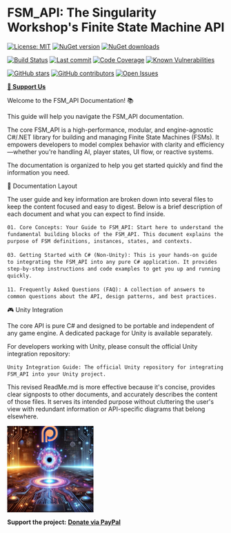 # FSM_API: The Singularity Workshop's Finite State Machine API

[![License: MIT](https://img.shields.io/badge/License-MIT-yellow.svg)](https://opensource.org/licenses/MIT)
[![NuGet version](https://img.shields.io/nuget/v/TheSingularityWorkshop.FSM_API?style=flat-square&logo=nuget&logoColor=white)](https://www.nuget.org/packages/TheSingularityWorkshop.FSM_API)
[![NuGet downloads](https://img.shields.io/nuget/dt/TheSingularityWorkshop.FSM_API?logo=nuget&style=flat-square)](https://www.nuget.org/packages/TheSingularityWorkshop.FSM_API)

[![Build Status](https://img.shields.io/github/actions/workflow/status/TrentBest/FSM_API/dotnet.yml?branch=master&style=flat-square&logo=github)](https://github.com/TrentBest/FSM_API/actions?query=workflow%3A%22dotnet.yml%22+branch%3Amaster)
[![Last commit](https://img.shields.io/github/last-commit/TrentBest/FSM_API/master)](https://github.com/TrentBest/FSM_API/commits/master)
[![Code Coverage](https://img.shields.io/codecov/c/github/TrentBest/FSM_API)](https://github.com/TrentBest/FSM_API/actions?query=workflow%3A%22dotnet.yml%22+branch%3Amaster)
[![Known Vulnerabilities](https://snyk.io/test/github/TrentBest/FSM_API/badge.svg)](https://snyk.io/test/github/TrentBest/FSM_API)

[![GitHub stars](https://img.shields.io/github/stars/TrentBest/FSM_API?style=social)](https://github.com/TrentBest/FSM_API/stargazers)
[![GitHub contributors](https://img.shields.io/github/contributors/TrentBest/FSM_API)](https://github.com/TrentBest/FSM_API/graphs/contributors)
[![Open Issues](https://img.shields.io/github/issues/TrentBest/FSM_API)](https://github.com/TrentBest/FSM_API/issues)

[**💖 Support Us**](https://www.paypal.com/donate/?hosted_button_id=3Z7263LCQMV9J)


Welcome to the FSM_API Documentation! 📚

This guide will help you navigate the FSM_API documentation.

The core FSM_API is a high-performance, modular, and engine-agnostic C#/.NET library for building and managing Finite State Machines (FSMs). It empowers developers to model complex behavior with clarity and efficiency—whether you're handling AI, player states, UI flow, or reactive systems.

The documentation is organized to help you get started quickly and find the information you need.

📖 Documentation Layout

The user guide and key information are broken down into several files to keep the content focused and easy to digest. Below is a brief description of each document and what you can expect to find inside.

    01. Core Concepts: Your Guide to FSM_API: Start here to understand the fundamental building blocks of the FSM_API. This document explains the purpose of FSM definitions, instances, states, and contexts.

    03. Getting Started with C# (Non-Unity): This is your hands-on guide to integrating the FSM_API into any pure C# application. It provides step-by-step instructions and code examples to get you up and running quickly.

    11. Frequently Asked Questions (FAQ): A collection of answers to common questions about the API, design patterns, and best practices.

🎮 Unity Integration

The core API is pure C# and designed to be portable and independent of any game engine. A dedicated package for Unity is available separately.

For developers working with Unity, please consult the official Unity integration repository:

    Unity Integration Guide: The official Unity repository for integrating FSM_API into your Unity project.

This revised ReadMe.md is more effective because it's concise, provides clear signposts to other documents, and accurately describes the content of those files. It serves its intended purpose without cluttering the user's view with redundant information or API-specific diagrams that belong elsewhere.



<a href="https://www.patreon.com/TheSingularityWorkshop" target="_blank">
    <img src="Branding/TheSingularityWorkshop.png" alt="Support The Singularity Workshop on Patreon" height="200" style="display: block;">
</a>


**Support the project:** [**Donate via PayPal**](https://www.paypal.com/donate/?hosted_button_id=3Z7263LCQMV9J)